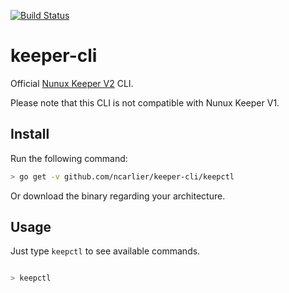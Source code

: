 [![Build Status](https://travis-ci.org/ncarlier/keeper-cli.svg?branch=master)](https://travis-ci.org/ncarlier/keeper-cli)

keeper-cli
==========

Official <a href="http://keeper.nunux.org" target="_new">Nunux Keeper V2</a>
CLI.

Please note that this CLI is not compatible with Nunux Keeper V1.

Install
-------

Run the following command:

```bash
> go get -v github.com/ncarlier/keeper-cli/keepctl
```

Or download the binary regarding your architecture.

Usage
-----

Just type `keepctl` to see available commands.


```bash

> keepctl
```
